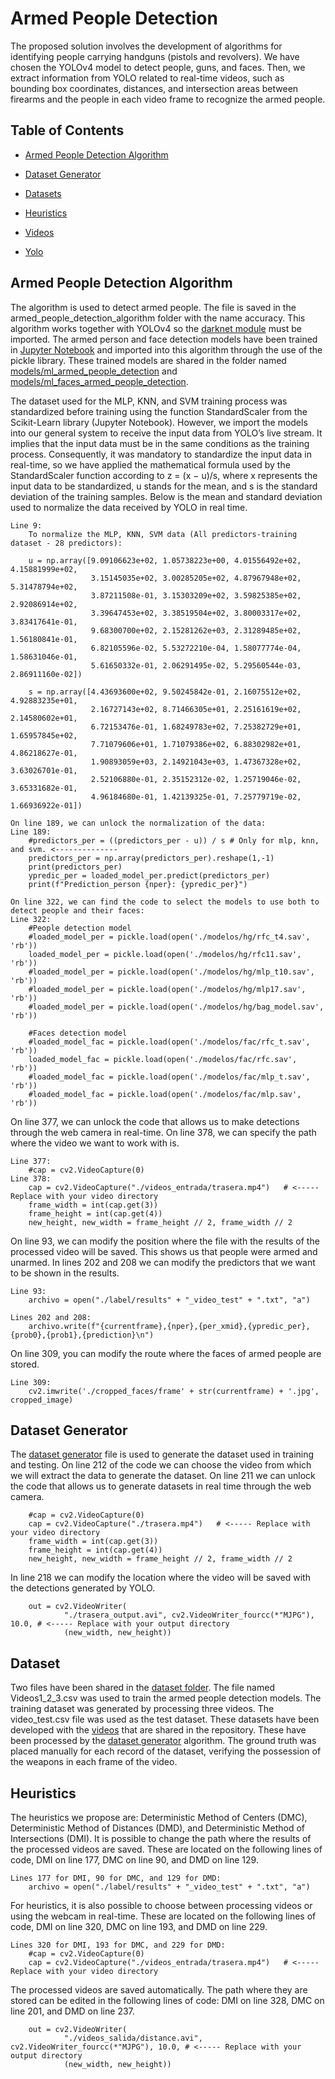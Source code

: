# Armed People Detection
The proposed solution involves the development of algorithms for identifying people carrying handguns (pistols and revolvers). We have chosen the YOLOv4 model to detect people, guns,
and faces. Then, we extract information from YOLO related to real-time videos, such as bounding box coordinates, distances, and intersection areas between firearms and the people in each video frame to recognize the armed people.
## Table of Contents

* [Armed People Detection Algorithm](armed_people_detection_algorithm)

* [Dataset Generator](dataset_generator)

* [Datasets](datasets)

* [Heuristics](heuristics)

* [Videos](#Videos)

* [Yolo](#Yolo)

## Armed People Detection Algorithm
The algorithm is used to detect armed people. The file is saved in the armed_people_detection_algorithm folder with the name accuracy. This algorithm works together with YOLOv4 so the [darknet module](https://github.com/AlexeyAB/darknet) must be imported. The armed person and face detection models have been trained in [Jupyter Notebook](notebooks) and imported into this algorithm through the use of the pickle library. These trained models are shared in the folder named [models/ml_armed_people_detection](models/ml_armed_people_detection) and [models/ml_faces_armed_people_detection](models/ml_faces_armed_people_detection).

The dataset used for the MLP, KNN, and SVM training process was standardized before training using the function StandardScaler from the Scikit-Learn library (Jupyter Notebook). However, we import the models into our general system to receive the input data from YOLO’s live stream. It implies that the input data must be in the same conditions as the training process. Consequently, it was mandatory to standardize the input data in real-time, so we have applied the mathematical formula used by the StandardScaler function according to z = (x − u)/s, where x represents the input data to be standardized, u stands for the mean, and s is the standard deviation of the training samples. Below is the mean and standard deviation used to normalize the data received by YOLO in real time.

```
Line 9:
    To normalize the MLP, KNN, SVM data (All predictors-training dataset - 28 predictors):
    
    u = np.array([9.09106623e+02, 1.05738223e+00, 4.01556492e+02, 4.15881999e+02,
                  3.15145035e+02, 3.00285205e+02, 4.87967948e+02, 5.31478794e+02,
                  3.87211508e-01, 3.15303209e+02, 3.59825385e+02, 2.92086914e+02,
                  3.39647453e+02, 3.38519504e+02, 3.80003317e+02, 3.83417641e-01,
                  9.68300700e+02, 2.15281262e+03, 2.31289485e+02, 1.56180841e-01,
                  6.82105596e-02, 5.53272210e-04, 1.58077774e-04, 1.58631046e-01,
                  5.61650332e-01, 2.06291495e-02, 5.29560544e-03, 2.86911160e-02])
    
    s = np.array([4.43693600e+02, 9.50245842e-01, 2.16075512e+02, 4.92883235e+01,
                  2.16727143e+02, 8.71466305e+01, 2.25161619e+02, 2.14580602e+01,
                  6.72153476e-01, 1.68249783e+02, 7.25382729e+01, 1.65957845e+02,
                  7.71079606e+01, 1.71079386e+02, 6.88302982e+01, 4.86218627e-01,
                  1.90893059e+03, 2.14921043e+03, 1.47367328e+02, 3.63026701e-01,
                  2.52106880e-01, 2.35152312e-02, 1.25719046e-02, 3.65331682e-01,
                  4.96184680e-01, 1.42139325e-01, 7.25779719e-02, 1.66936922e-01])
```
```
On line 189, we can unlock the normalization of the data:
Line 189:
    #predictors_per = ((predictors_per - u)) / s # Only for mlp, knn, and svm. <--------------
    predictors_per = np.array(predictors_per).reshape(1,-1)
    print(predictors_per)
    ypredic_per = loaded_model_per.predict(predictors_per)
    print(f"Prediction_person {nper}: {ypredic_per}")
```

```
On line 322, we can find the code to select the models to use both to detect people and their faces:
Line 322:
    #People detection model
    #loaded_model_per = pickle.load(open('./modelos/hg/rfc_t4.sav', 'rb'))
    loaded_model_per = pickle.load(open('./modelos/hg/rfc11.sav', 'rb'))
    #loaded_model_per = pickle.load(open('./modelos/hg/mlp_t10.sav', 'rb'))
    #loaded_model_per = pickle.load(open('./modelos/hg/mlp17.sav', 'rb'))
    #loaded_model_per = pickle.load(open('./modelos/hg/bag_model.sav', 'rb'))
    
    #Faces detection model
    #loaded_model_fac = pickle.load(open('./modelos/fac/rfc_t.sav', 'rb'))
    loaded_model_fac = pickle.load(open('./modelos/fac/rfc.sav', 'rb'))
    #loaded_model_fac = pickle.load(open('./modelos/fac/mlp_t.sav', 'rb'))
    #loaded_model_fac = pickle.load(open('./modelos/fac/mlp.sav', 'rb'))
```
On line 377, we can unlock the code that allows us to make detections through the web camera in real-time. On line 378, we can specify the path where the video we want to work with is.
```
Line 377:
    #cap = cv2.VideoCapture(0)
Line 378:
    cap = cv2.VideoCapture("./videos_entrada/trasera.mp4")   # <----- Replace with your video directory
    frame_width = int(cap.get(3))
    frame_height = int(cap.get(4))
    new_height, new_width = frame_height // 2, frame_width // 2
```
On line 93, we can modify the position where the file with the results of the processed video will be saved. This shows us that people were armed and unarmed. In lines 202 and 208 we can modify the predictors that we want to be shown in the results.
```
Line 93:
    archivo = open("./label/results" + "_video_test" + ".txt", "a")
```
```
Lines 202 and 208:
    archivo.write(f"{currentframe},{nper},{per_xmid},{ypredic_per},{prob0},{prob1},{prediction}\n")
```
On line 309, you can modify the route where the faces of armed people are stored.
```
Line 309:
    cv2.imwrite('./cropped_faces/frame' + str(currentframe) + '.jpg', cropped_image)
```

## Dataset Generator
The [dataset generator](dataset_generator/dataset_generator.py) file is used to generate the dataset used in training and testing. On line 212 of the code we can choose the video from which we will extract the data to generate the dataset. On line 211 we can unlock the code that allows us to generate datasets in real time through the web camera.
```
    #cap = cv2.VideoCapture(0)
    cap = cv2.VideoCapture("./trasera.mp4")   # <----- Replace with your video directory
    frame_width = int(cap.get(3))
    frame_height = int(cap.get(4))
    new_height, new_width = frame_height // 2, frame_width // 2
```
In line 218 we can modify the location where the video will be saved with the detections generated by YOLO.
```
    out = cv2.VideoWriter(
            "./trasera_output.avi", cv2.VideoWriter_fourcc(*"MJPG"), 10.0, # <----- Replace with your output directory
            (new_width, new_height))
```
## Dataset 
Two files have been shared in the [dataset folder](datasets/armed_people_detection). The file named Videos1_2_3.csv was used to train the armed people detection models. The training dataset was generated by processing three videos. The video_test.csv file was used as the test dataset. These datasets have been developed with the [videos](videos) that are shared in the repository. These have been processed by the [dataset generator](dataset_generator) algorithm. The ground truth was placed manually for each record of the dataset, verifying the possession of the weapons in each frame of the video.

## Heuristics
The heuristics we propose are: Deterministic Method of Centers (DMC), Deterministic Method of Distances (DMD), and Deterministic Method of Intersections (DMI). It is possible to change the path where the results of the processed videos are saved. These are located on the following lines of code, DMI on line 177, DMC on line 90, and DMD on line 129.
```
Lines 177 for DMI, 90 for DMC, and 129 for DMD: 
    archivo = open("./label/results" + "_video_test" + ".txt", "a")
```
For heuristics, it is also possible to choose between processing videos or using the webcam in real-time. These are located on the following lines of code, DMI on line 320, DMC on line 193, and DMD on line 229.
```
Lines 320 for DMI, 193 for DMC, and 229 for DMD:
    #cap = cv2.VideoCapture(0)
    cap = cv2.VideoCapture("./videos_entrada/trasera.mp4")   # <----- Replace with your video directory
```
The processed videos are saved automatically. The path where they are stored can be edited in the following lines of code: DMI on line 328, DMC on line 201, and DMD on line 237.
```
    out = cv2.VideoWriter(
            "./videos_salida/distance.avi", cv2.VideoWriter_fourcc(*"MJPG"), 10.0, # <----- Replace with your output directory
            (new_width, new_height))
```
